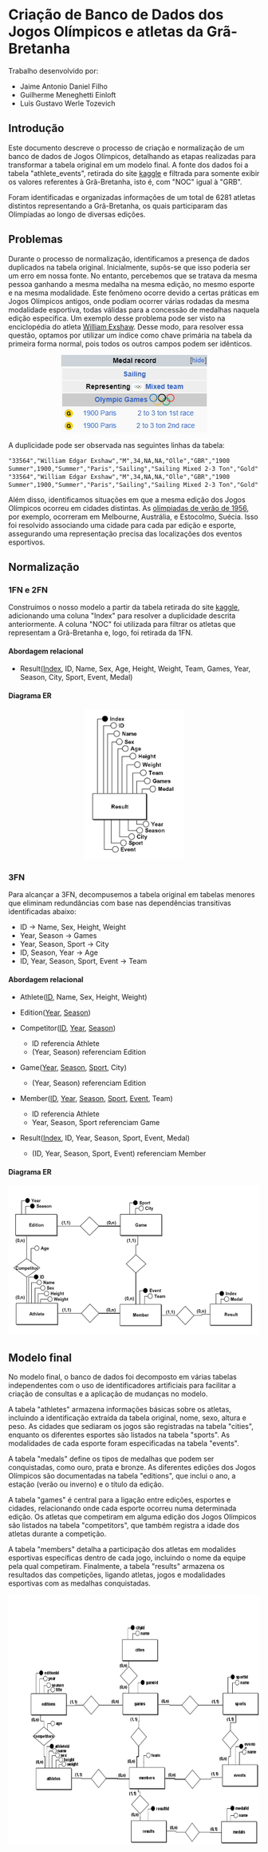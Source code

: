 # Criação de Banco de Dados dos Jogos Olímpicos e atletas da Grã-Bretanha

Trabalho desenvolvido por:
 - Jaime Antonio Daniel Filho
 - Guilherme Meneghetti Einloft
 - Luís Gustavo Werle Tozevich

## Introdução

Este documento descreve o processo de criação e normalização de um banco de dados de Jogos Olímpicos, detalhando as etapas realizadas para transformar a tabela original em um modelo final. A fonte dos dados foi a tabela "athlete_events", retirada do site [kaggle](https://www.kaggle.com/datasets/heesoo37/120-years-of-olympic-history-athletes-and-results) e filtrada para somente exibir os valores referentes à Grã-Bretanha, isto é, com "NOC" igual à "GRB".

Foram identificadas e organizadas informações de um total de 6281 atletas distintos representando a Grã-Bretanha, os quais participaram das Olimpíadas ao longo de diversas edições.

## Problemas

Durante o processo de normalização, identificamos a presença de dados duplicados na tabela original. Inicialmente, supôs-se que isso poderia ser um erro em nossa fonte. No entanto, percebemos que se tratava da mesma pessoa ganhando a mesma medalha na mesma edição, no mesmo esporte e na mesma modalidade. Este fenômeno ocorre devido a certas práticas em Jogos Olímpicos antigos, onde podiam ocorrer várias rodadas da mesma modalidade esportiva, todas válidas para a concessão de medalhas naquela edição específica. Um exemplo desse problema pode ser visto na enciclopédia do atleta [William Exshaw](https://en.wikipedia.org/wiki/William_Exshaw). Desse modo, para resolver essa questão, optamos por utilizar um índice como chave primária na tabela da primeira forma normal, pois todos os outros campos podem ser idênticos.

<p align="center">
    <img alt="Duplicidade de Medalhas" src="images/medals.png">
</p>

A duplicidade pode ser observada nas seguintes linhas da tabela:

```csv
"33564","William Edgar Exshaw","M",34,NA,NA,"Olle","GBR","1900 Summer",1900,"Summer","Paris","Sailing","Sailing Mixed 2-3 Ton","Gold"
"33564","William Edgar Exshaw","M",34,NA,NA,"Olle","GBR","1900 Summer",1900,"Summer","Paris","Sailing","Sailing Mixed 2-3 Ton","Gold"
```

Além disso, identificamos situações em que a mesma edição dos Jogos Olímpicos ocorreu em cidades distintas. As [olímpiadas de verão de 1956](https://en.wikipedia.org/wiki/1956_Summer_Olympics), por exemplo, ocorreram em Melbourne, Austrália, e Estocolmo, Suécia. Isso foi resolvido associando uma cidade para cada par edição e esporte, assegurando uma representação precisa das localizações dos eventos esportivos.

## Normalização

### 1FN e 2FN

Construímos o nosso modelo a partir da tabela retirada do site [kaggle](https://www.kaggle.com/datasets/heesoo37/120-years-of-olympic-history-athletes-and-results), adicionando uma coluna "Index" para resolver a duplicidade descrita anteriormente. A coluna "NOC" foi utilizada para filtrar os atletas que representam a Grã-Bretanha e, logo, foi retirada da 1FN.

#### Abordagem relacional

- Result(<u>Index</u>, ID, Name, Sex, Age, Height, Weight, Team, Games, Year, Season, City, Sport, Event, Medal)

#### Diagrama ER

<p align="center">
    <img alt="Diagrama 1FN" src="images/1fn.png" height=300>
</p>

### 3FN

Para alcançar a 3FN, decompusemos a tabela original em tabelas menores que eliminam redundâncias com base nas dependências transitivas identificadas abaixo:

- ID -> Name, Sex, Height, Weight
- Year, Season -> Games
- Year, Season, Sport -> City
- ID, Season, Year -> Age
- ID, Year, Season, Sport, Event -> Team

#### Abordagem relacional

- Athlete(<u>ID</u>, Name, Sex, Height, Weight)

- Edition(<u>Year</u>, <u>Season</u>)

- Competitor(<u>ID</u>, <u>Year</u>, <u>Season</u>)
    - ID referencia Athlete
    - (Year, Season) referenciam Edition

- Game(<u>Year</u>, <u>Season</u>, <u>Sport</u>, City)
    - (Year, Season) referenciam Edition

- Member(<u>ID</u>, <u>Year</u>, <u>Season</u>, <u>Sport</u>, <u>Event</u>, Team)
    - ID referencia Athlete
    - Year, Season, Sport referenciam Game

- Result(<u>Index</u>, ID, Year, Season, Sport, Event, Medal)
    - (ID, Year, Season, Sport, Event) referenciam Member

#### Diagrama ER

<p align="center">
    <img alt="Diagrama 3FN" src="images/3fn.png" height=300>
</p>

## Modelo final

No modelo final, o banco de dados foi decomposto em várias tabelas independentes com o uso de identificadores artificiais para facilitar a criação de consultas e a aplicação de mudanças no modelo.

A tabela "athletes" armazena informações básicas sobre os atletas, incluindo a identificação extraída da tabela original, nome, sexo, altura e peso. As cidades que sediaram os jogos são registradas na tabela "cities", enquanto os diferentes esportes são listados na tabela "sports". As modalidades de cada esporte foram especificadas na tabela "events".

A tabela "medals" define os tipos de medalhas que podem ser conquistadas, como ouro, prata e bronze. As diferentes edições dos Jogos Olímpicos são documentadas na tabela "editions", que inclui o ano, a estação (verão ou inverno) e o título da edição.

A tabela "games" é central para a ligação entre edições, esportes e cidades, relacionando onde cada esporte ocorreu numa determinada edição. Os atletas que competiram em alguma edição dos Jogos Olímpicos são listados na tabela "competitors", que também registra a idade dos atletas durante a competição.

A tabela "members" detalha a participação dos atletas em modalides esportivas específicas dentro de cada jogo, incluindo o nome da equipe pela qual competiram. Finalmente, a tabela "results" armazena os resultados das competições, ligando atletas, jogos e modalidades esportivas com as medalhas conquistadas.

<p align="center">
    <img alt="Diagrama Final" src="images/final.png" height=500>
</p>
